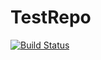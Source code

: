 # TestRepo

[![Build Status](https://travis-ci.org/flavioluiz/TestRepo.svg?branch=master)](https://travis-ci.org/flavioluiz/TestRepo)
